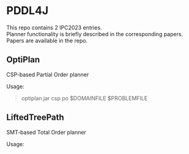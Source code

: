 # PDDL4J
This repo contains 2 IPC2023 entries.\
Planner functionality is briefly described in the corresponding papers. Papers are available in the repo.

## OptiPlan
CSP-based Partial Order planner

Usage:
> optiplan.jar csp po $DOMAINFILE $PROBLEMFILE

## LiftedTreePath
SMT-based Total Order planner

Usage:
>
